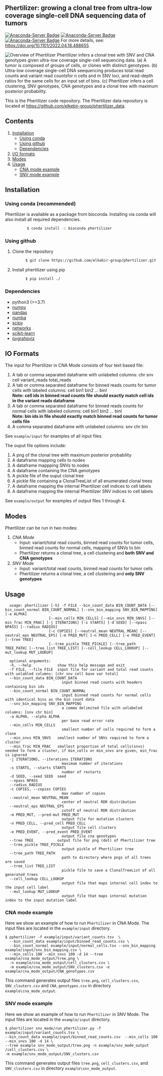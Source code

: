 ## Phertilizer: growing a clonal tree from ultra-low coverage single-cell DNA sequencing data of tumors
[![Anaconda-Server Badge](https://anaconda.org/bioconda/phertilizer/badges/version.svg)](https://anaconda.org/bioconda/phertilizer) [![Anaconda-Server Badge](https://anaconda.org/bioconda/phertilizer/badges/installer/conda.svg)](https://conda.anaconda.org/bioconda) [![Anaconda-Server Badge](https://anaconda.org/bioconda/phertilizer/badges/license.svg)](https://anaconda.org/bioconda/phertilizer)
For more details, see: https://doi.org/10.1101/2022.04.18.488655.



![Overview of Phertilizer](overview.png)
Phertilizer infers a clonal tree with SNV and CNA genotypes given ultra-low coverage single-cell sequencing data.
(a) A tumor is composed of groups of cells, or clones with distinct genotypes.
(b) Ultra-low coverage single-cell DNA seequencing produces total read counts and variant read countsfor n cells and m SNV loci, and read-depth ratios for the same cells for an input set of bins.
(c) Phertilizer infers a cell clustering, SNV genotypes, CNA genotypes and a clonal tree  with maximum posterior probability.

This is the Phertilizer code repository. The Phertilizer data repository is located at https://github.com/elkebir-group/phertilizer_data.
## Contents

  1. [Installation](#install)
     * [Using conda](#conda)
     * [Using github](#compilation)
     * [Dependencies](#pre-requisites)
  2. [I/O formats](#io)
  3. [Modes](#modes)  
  4. [Usage](#usage)
      + [CNA mode example](#cna-mode-example)
      + [SNV mode example](#snv-mode-example)

<a name="install"></a>

## Installation
<a name="conda"></a>
### Using conda (recommended)
 Phertilizer is available as a package from bioconda. Installing via conda will also install all required dependencies.  
  ```bash
            $ conda install -c bioconda phertilizer 
  ```
  
<a name="compilation"></a> 
### Using github
   1. Clone the repository
      ```bash
            $ git clone https://github.com/elkebir-group/phertilizer.git
   2. Install phertilizer using pip
      ```bash
            $ pip install ./
      ```


<a name="pre-requisites"></a>
### Dependencies
+ python3 (>=3.7)
+ [numpy](https://numpy.org/doc/)
+ [pandas](https://pandas.pydata.org/pandas-docs/stable/index.html)
+ [numba](http://numba.pydata.org)
+ [scipy](https://scipy.org)
+ [networkx](https://networkx.org)
+ [scikit-learn](https://scikit-learn.org/stable/modules/clustering.html#clustering)
+ [pygrahpviz](https://pygraphviz.github.io)



<a name="io"></a>
## IO Formats
The input for Phertilizer in CNA Mode consists of four text based file:
  1. A tab or comma separated dataframe with unlabeled columns: chr snv cell variant_reads total_reads
  2. A tab or comma separated dataframe for binned reads counts for tumor cells with labeled columns: cell bin1 bin2 ... binl   
     **Note: cell ids in binned read counts file should exactly match cell ids in the variant reads dataframe**
  3. A tab or comma separated dataframe for binned reads counts for normal cells with labeled columns: cell bin1 bin2 ... binl    
     **Note: bin ids in file should exactly match binned read counts for tumor cells file**
  4. A comma separated dataframe with unlabeled columns: snv chr bin
 
 See `example/input` for examples of all input files.  

The ouput file options include:  
  1. A png of the clonal tree with maximum posterior probability
  2. A dataframe mapping cells to nodes
  3. A dataframe mappping SNVs to nodes
  4. A dataframe containing the CNA genotypes
  5. A pickle file of the ouput clonal tree
  6. A pickle file containing a ClonalTreeList of all enumerated clonal trees
  7. A dataframe mapping the internal Phertilizer cell indices to cell labels
  8. A  dataframe mapping the internal Phertilizer SNV indices to cell labels

See `example/output` for examples of output files 1 through 4.  


<a name="modes"></a>
## Modes
Phertilizer can be run in two modes:
 1. *CNA Mode* 
    + Input: variant/total read counts, binned read counts for tumor cells, binned read counts for normal cells, mapping of SNVs to bin 
    + Phertilizer returns a clonal tree, a cell clustering and **both SNV and CNA genotypes**
 2. *SNV Mode* 
    + Input: variant/total read counts, binned read counts for tumor cells 
    + Phertilizer returns a clonal tree, a cell clustering and **only SNV genotypes** 




<a name="usage"></a>
## Usage

      usage: phertilizer [-h] -f FILE --bin_count_data BIN_COUNT_DATA [--bin_count_normal BIN_COUNT_NORMAL] [--snv_bin_mapping SNV_BIN_MAPPING] [-a ALPHA]
                        [--min_cells MIN_CELLS] [--min_snvs MIN_SNVS] [--min_frac MIN_FRAC] [-j ITERATIONS] [-s STARTS] [-d SEED] [--npass NPASS] [--radius RADIUS]
                        [-c COPIES] [--neutral_mean NEUTRAL_MEAN] [--neutral_eps NEUTRAL_EPS] [-m PRED_MUT] [-n PRED_CELL] [-e PRED_EVENT] [--tree TREE]
                        [--tree_pickle TREE_PICKLE] [--tree_path TREE_PATH] [--tree_list TREE_LIST] [--cell_lookup CELL_LOOKUP] [--mut_lookup MUT_LOOKUP]

      optional arguments:
      -h, --help            show this help message and exit
      -f FILE, --file FILE  input file for variant and total read counts with unlabled columns: [chr snv cell base var total]
      --bin_count_data BIN_COUNT_DATA
                              input binned read counts with headers containing bin ids
      --bin_count_normal BIN_COUNT_NORMAL
                              input binned read counts for normal cells with identical bins as the bin count data
      --snv_bin_mapping SNV_BIN_MAPPING
                              a comma delimited file with unlabeled columns: [snv chr bin]
      -a ALPHA, --alpha ALPHA
                              per base read error rate
      --min_cells MIN_CELLS
                              smallest number of cells required to form a clone
      --min_snvs MIN_SNVS   smallest number of SNVs required to form a cluster
      --min_frac MIN_FRAC   smallest proportion of total cells(snvs) needed to form a cluster, if min_cells or min_snvs are given, min_frac is ignored
      -j ITERATIONS, --iterations ITERATIONS
                              maximum number of iterations
      -s STARTS, --starts STARTS
                              number of restarts
      -d SEED, --seed SEED  seed
      --npass NPASS
      --radius RADIUS
      -c COPIES, --copies COPIES
                              max number of copies
      --neutral_mean NEUTRAL_MEAN
                              center of neutral RDR distribution
      --neutral_eps NEUTRAL_EPS
                              cutoff of neutral RDR distribution
      -m PRED_MUT, --pred-mut PRED_MUT
                              output file for mutation clusters
      -n PRED_CELL, --pred_cell PRED_CELL
                              output file cell clusters
      -e PRED_EVENT, --pred_event PRED_EVENT
                              output file cna genotypes
      --tree TREE           output file for png (dot) of Phertilizer tree
      --tree_pickle TREE_PICKLE
                              output pickle of Phertilizer tree
      --tree_path TREE_PATH
                              path to directory where pngs of all trees are saved
      --tree_list TREE_LIST
                              pickle file to save a ClonalTreeList of all generated trees
      --cell_lookup CELL_LOOKUP
                              output file that maps internal cell index to the input cell label
      --mut_lookup MUT_LOOKUP
                              output file that maps internal mutation index to the input mutation label

<a name="cna-mode-example"></a>
### CNA mode example


Here we show an example of how to run `Phertilizer` in CNA Mode.
The input files are located in the `example/input` directory.


    $ pphertilizer -f example/input/variant_counts.tsv  \
      --bin_count_data example/input/binned_read_counts.csv \
      --bin_count_normal example/input/normal_cells.tsv --snv_bin_mapping example/input/snv_bin_mapping.csv \
      --min_cells 100 --min_snvs 100 -d 14 --tree example/cna_mode_output/tree.png \
      -n example/cna_mode_output/cell_clusters.csv \
      -m example/cna_mode_output/SNV_clusters.csv -e example/cna_mode_output/CNA_genotypes.csv 

This command generates output files `tree.png`, `cell_clusters.csv`, `SNV_clsuters.csv` and `CNA_genotypes.csv` in directory `example\cna_mode_output`.



<a name="snv-mode-example"></a>
### SNV mode example

Here we show an example of how to run `Phertilizer` in SNV Mode.
The input files are located in the `example/input` directory.


    $ phertilizer snv_mode/run_phertilizer.py -f example/input/variant_counts.tsv \
    --bin_count_data example/input/binned_read_counts.csv  --min_cells 100 --min_snvs 100 -d 14 \
    --tree example snv_mode_output/tree.png -n example/snv_mode_output /cell_clusters.csv \
    -m example/snv_mode_output/SNV_clusters.csv 

This command generates output files `tree.png`, `cell_clusters.csv`, and `SNV_clsuters.csv` in directory `example\snv_mode_output`.

